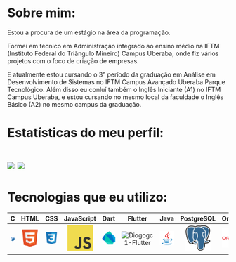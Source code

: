 <h1>Sobre mim:</h1>

Estou a procura de um estágio na área da programação.

Formei em técnico em Administração integrado ao ensino médio na IFTM (Instituto Federal do Triângulo Mineiro) Campus Uberaba, onde fiz vários projetos com o foco de criação de empresas.

E atualmente estou cursando o 3° período da graduação em Análise em Desenvolvimento de Sistemas no IFTM Campus Avançado Uberaba Parque Tecnológico. Além disso eu conluí também o Inglês Iniciante (A1) no IFTM Campus Uberaba, e estou cursando no mesmo local da faculdade o Inglês Básico (A2) no mesmo campus da graduação.

<h1>Estatísticas do meu perfil:<h1>

<div>
  <img height="180em" src="https://github-readme-stats.vercel.app/api?username=Diogogc1&show_icons=true&theme=algolia&include_all_commits=true&count_private=true"/>
  <img height="180em" src="https://github-readme-stats.vercel.app/api/top-langs/?username=Diogogc1&layout=compact&langs_count=7&theme=algolia"/>
</div>
  
<h1>Tecnologias que eu utilizo:</h1>

| C           | HTML | CSS | JavaScript | Dart | Flutter | Java | PostgreSQL | Oracle | JQuerry | SQL |
|:-:|:-:|:-:|:-:|:-:|:-:|:-:|:-:|:-:|:-:|:-:|
| <img alt="Diogogc1-C" src="https://raw.githubusercontent.com/devicons/devicon/master/icons/c/c-original.svg" width="60"> | <img alt="Diogogc1-HTML" src="https://raw.githubusercontent.com/devicons/devicon/master/icons/html5/html5-original.svg" width="60"> | <img alt="Diogogc1-CSS" src="https://raw.githubusercontent.com/devicons/devicon/master/icons/css3/css3-original.svg" width="60"> | <img alt="Diogogc1-JS" src="https://raw.githubusercontent.com/devicons/devicon/master/icons/javascript/javascript-original.svg" width="60"> | <img alt="Diogogc1-Dart" src="https://raw.githubusercontent.com/devicons/devicon/master/icons/dart/dart-original.svg" width="60"> | <img alt="Diogogc1-Flutter" src="https://cdn.jsdelivr.net/gh/devicons/devicon/icons/flutter/flutter-original.svg" width="60"> | <img alt="Diogogc1-Java" src="https://raw.githubusercontent.com/devicons/devicon/master/icons/java/java-original.svg" width="65"> | <img alt="Diogogc1-PostgreSQL" src="https://raw.githubusercontent.com/devicons/devicon/master/icons/postgresql/postgresql-original.svg" width="60"> | <img alt="Diogogc1-Oracle" src="https://raw.githubusercontent.com/devicons/devicon/master/icons/oracle/oracle-original.svg" width="60"> | <img alt="Diogogc1-JQuerry" src="https://raw.githubusercontent.com/devicons/devicon/master/icons/jquery/jquery-original.svg" width="60"> | <img alt="Diogogc1-SQL" src="https://symbols.getvecta.com/stencil_28/61_sql-database-generic.90b41636a8.svg" width="50"> |
